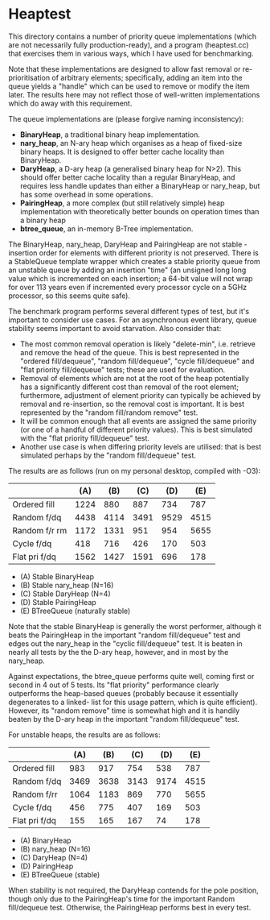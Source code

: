 # Heaptest

This directory contains a number of priority queue implementations (which
are not necessarily fully production-ready), and a program (heaptest.cc) that
exercises them in various ways, which I have used for benchmarking.

Note that these implementations are designed to allow fast removal or re-
prioritisation of arbitrary elements; specifically, adding an item into the
queue yields a "handle" which can be used to remove or modify the item later.
The results here may not reflect those of well-written implementations which
do away with this requirement.

The queue implementations are (please forgive naming inconsistency):

 * **BinaryHeap**, a traditional binary heap implementation.
 * **nary_heap**, an N-ary heap which organises as a heap of fixed-size binary
   heaps. It is designed to offer better cache locality than BinaryHeap.
 * **DaryHeap**, a D-ary heap (a generalised binary heap for N>2). This should
   offer better cache locality than a regular BinaryHeap, and requires less
   handle updates than either a BinaryHeap or nary_heap, but has some overhead
   in some operations.
 * **PairingHeap**, a more complex (but still relatively simple) heap
   implementation with theoretically better bounds on operation times
   than a binary heap
 * **btree_queue**, an in-memory B-Tree implementation.

The BinaryHeap, nary_heap, DaryHeap and PairingHeap are not stable - insertion order
for elements with different priority is not preserved. There is a StableQueue
template wrapper which creates a stable priority queue from an unstable queue
by adding an insertion "time" (an unsigned long long value which is
incremented on each insertion; a 64-bit value will not wrap for over 113 years
even if incremented every processor cycle on a 5GHz processor, so this seems
quite safe).

The benchmark program performs several different types of test, but it's
important to consider use cases. For an asynchronous event library, queue
stability seems important to avoid starvation. Also consider that:

 * The most common removal operation is likely "delete-min", i.e. retrieve
   and remove the head of the queue. This is best represented in the
   "ordered fill/dequeue", "random fill/dequeue", "cycle fill/dequeue"
   and "flat priority fill/dequeue" tests; these are used for evaluation.
 * Removal of elements which are not at the root of the heap potentially
   has a significantly different cost than removal of the root element;
   furthermore, adjustment of element priority can typically be achieved
   by removal and re-insertion, so the removal cost is important. It is
   best represented by the "random fill/random remove" test.
 * It will be common enough that all events are assigned the same priority
   (or one of a handful of different priority values). This is best
   simulated with the "flat priority fill/dequeue" test.
 * Another use case is when differing priority levels are utilised: that is
   best simulated perhaps by the "random fill/dequeue" test.

The results are as follows (run on my personal desktop, compiled with -O3):

|                |   (A) |   (B) |   (C) |   (D) |   (E) |
| -------------- | ----- | ----- | ----- | ----- | ----- |
| Ordered fill   |  1224 |   880 |   887 |   734 |   787 |
| Random f/dq    |  4438 |  4114 |  3491 |  9529 |  4515 |
| Random f/r rm  |  1172 |  1331 |   951 |   954 |  5655 |
| Cycle f/dq     |   418 |   716 |   426 |   170 |   503 |
| Flat pri f/dq  |  1562 |  1427 |  1591 |   696 |   178 |

 * (A) Stable BinaryHeap
 * (B) Stable nary_heap (N=16)
 * (C) Stable DaryHeap (N=4)
 * (D) Stable PairingHeap
 * (E) BTreeQueue (naturally stable)


Note that the stable BinaryHeap is generally the worst performer, although it
beats the PairingHeap in the important "random fill/dequeue" test and edges
out the nary_heap in the "cyclic fill/dequeue" test. It is beaten in nearly all
tests by the the D-ary heap, however, and in most by the nary_heap.

Against expectations, the btree_queue performs quite well, coming first or
second in 4 out of 5 tests. Its "flat priority" performance clearly outperforms
the heap-based queues (probably because it essentially degenerates to a linked-
list for this usage pattern, which is quite efficient). However, its "random
remove" time is somewhat high and it is handily beaten by the D-ary heap in the
important "random fill/dequeue" test.

For unstable heaps, the results are as follows:

|                |   (A) |   (B) |   (C) |   (D) |   (E) |
| -------------- | ----- | ----- | ----- | ----- | ----- |
| Ordered fill   |   983 |   917 |   754 |   538 |   787 |
| Random f/dq    |  3469 |  3638 |  3143 |  9174 |  4515 |
| Random f/rr    |  1064 |  1183 |   869 |   770 |  5655 |
| Cycle f/dq     |   456 |   775 |   407 |   169 |   503 |
| Flat pri f/dq  |   155 |   165 |   167 |    74 |   178 |

 * (A) BinaryHeap
 * (B) nary_heap (N=16)
 * (C) DaryHeap (N=4)
 * (D) PairingHeap
 * (E) BTreeQueue (stable)


When stability is not required, the DaryHeap contends for the pole position,
though only due to the PairingHeap's time for the important Random fill/dequeue
test. Otherwise, the PairingHeap performs best in every test.
